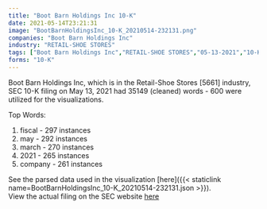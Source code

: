 ```yaml
---
title: "Boot Barn Holdings Inc 10-K"
date: 2021-05-14T23:21:31
image: "BootBarnHoldingsInc_10-K_20210514-232131.png"
companies: "Boot Barn Holdings Inc"
industry: "RETAIL-SHOE STORES"
tags: ["Boot Barn Holdings Inc","RETAIL-SHOE STORES","05-13-2021","10-K"]
forms: "10-K"
---
```

Boot Barn Holdings Inc, which is in the Retail-Shoe Stores [5661] industry, SEC 10-K filing on May 13, 2021 had 35149 (cleaned) words - 600 were utilized for the visualizations.

Top Words:
1. fiscal - 297 instances
2. may - 292 instances
3. march - 270 instances
4. 2021 - 265 instances
5. company - 261 instances


See the parsed data used in the visualization [here]({{< staticlink name=BootBarnHoldingsInc_10-K_20210514-232131.json >}}).  
View the actual filing on the SEC website [here](https://www.sec.gov/Archives/edgar/data/1610250/0001558370-21-007103.txt)